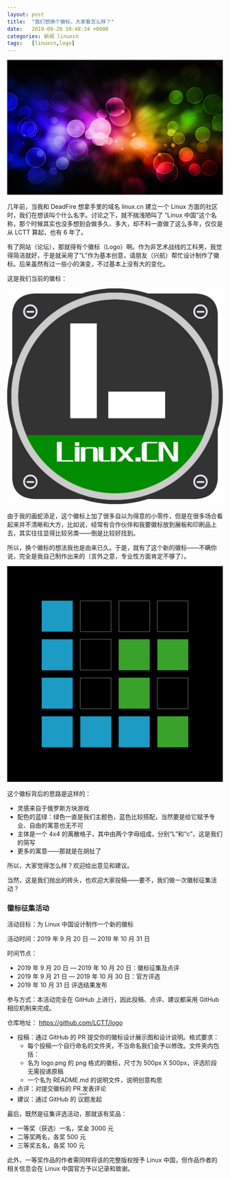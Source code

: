 ```yaml
---
layout: post
title:	"我们想换个徽标，大家看怎么样？"
date:	2019-09-20 10:48:34 +0800 
categories:	新闻 linuxcn 
tags:	[linuxcn,logo]
---
```



![](/Asserts/Images/album/201909/20/104249ei82ijm8umpxl2xv.jpg)


几年前，当我和 DeadFire 想拿手里的域名 linux.cn 建立一个 Linux 方面的社区时，我们在想该叫个什么名字。讨论之下，就不揣浅陋叫了 “Linux 中国”这个名称，那个时候其实也没多想到会做多久、多大，却不料一直做了这么多年，仅仅是从 LCTT 算起，也有 6 年了。


有了网站（论坛），那就得有个徽标（Logo）啊。作为非艺术战线的工科男，我觉得简洁就好，于是就采用了“L”作为基本创意，请朋友（兴航）帮忙设计制作了徽标。后来虽然有过一些小的演变，不过基本上没有大的变化。


这是我们当前的徽标：


![](/Asserts/Images/album/201909/20/094906aaagoeb4aw2wbnae.jpg)


由于我的画蛇添足，这个徽标上加了很多自以为得意的小零件，但是在很多场合看起来并不清晰和大方，比如说，经常有合作伙伴和我要徽标放到展板和印刷品上去，其实往往显得比较另类——倒是比较好找到。


所以，换个徽标的想法我也是由来已久。于是，就有了这个新的徽标——不瞒你说，完全是我自己制作出来的（言外之意，专业性方面肯定不够了）。


![](/Asserts/Images/album/201909/20/095445lbibkuei6toib61f.png)


这个徽标背后的思路是这样的：


* 灵感来自于俄罗斯方块游戏
* 配色的蓝绿：绿色一直是我们主题色，蓝色比较搭配，当然要是给它赋予专业、自由的寓意也无不可
* 主体是一个 4x4 的离散格子，其中由两个字母组成，分别“L”和“c”，这是我们的简写
* 更多的寓意——那就是在胡扯了


所以，大家觉得怎么样？欢迎给出意见和建议。


当然，这是我们抛出的砖头，也欢迎大家投稿——要不，我们做一次徽标征集活动？


### 徽标征集活动


活动目标：为 Linux 中国设计制作一个新的徽标


活动时间：2019 年 9 月 20 日 — 2019 年 10 月 31 日


时间节点：


* 2019 年 9 月 20 日 — 2019 年 10 月 20 日：徽标征集及点评
* 2019 年 9 月 21 日 — 2019 年 10 月 30 日：官方评选
* 2019 年 10 月 31 日 评选结果发布


参与方式：本活动完全在 GitHub 上进行，因此投稿、点评、建议都采用 GitHub 相应机制来完成。


仓库地址： <https://github.com/LCTT/logo>


* 投稿：通过 GitHub 的 PR 提交你的徽标设计展示图和设计说明。格式要求：
	+ 每个投稿一个自行命名的文件夹，不当命名我们会予以修改。文件夹内包括：
	+ 名为 logo.png 的 png 格式的徽标，尺寸为 500px X 500px，评选阶段无需投递原稿
	+ 一个名为 README.md 的说明文件，说明创意构思
* 点评：对提交徽标的 PR 发表评论
* 建议：通过 GitHub 的<ruby> 议题 <rp>  （ </rp> <rt>  issue </rt> <rp>  ） </rp></ruby>发起


最后，既然是征集评选活动，那就该有奖品：


* 一等奖（获选）一名，奖金 3000 元
* 二等奖两名，各奖 500 元
* 三等奖五名，各奖 100 元


此外，一等奖作品的作者需同样将该的完整版权授予 Linux 中国，但作品作者的相关信息会在 Linux 中国官方予以记录和致谢。
